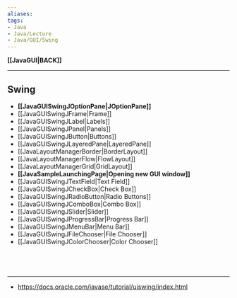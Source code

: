 ```yaml
---
aliases:
tags:
- Java
- Java/Lecture
- Java/GUI/Swing
---
```

**[[JavaGUI|BACK]]**

---
## Swing
- **[[JavaGUISwingJOptionPane|JOptionPane]]**
- [[JavaGUISwingJFrame|Frame]]
- [[JavaGUISwingJLabel|Labels]]
- [[JavaGUISwingJPanel|Panels]]
- [[JavaGUISwingJButton|Buttons]]
- [[JavaGUISwingJLayeredPane|LayeredPane]]
- [[JavaLayoutManagerBorder|BorderLayout]]
- [[JavaLayoutManagerFlow|FlowLayout]]
- [[JavaLayoutManagerGrid|GridLayout]]
- **[[JavaSampleLaunchingPage|Opening new GUI window]]**
- [[JavaGUISwingJTextField|Text Field]]
- [[JavaGUISwingJCheckBox|Check Box]]
- [[JavaGUISwingJRadioButton|Radio Buttons]]
- [[JavaGUISwingJComboBox|Combo Box]]
- [[JavaGUISwingJSlider|Slider]]
- [[JavaGUISwingJProgressBar|Progress Bar]]
- [[JavaGUISwingJMenuBar|Menu Bar]]
- [[JavaGUISwingJFileChooser|File Chooser]]
- [[JavaGUISwingJColorChooser|Color Chooser]]

<br>

# 
---
- https://docs.oracle.com/javase/tutorial/uiswing/index.html